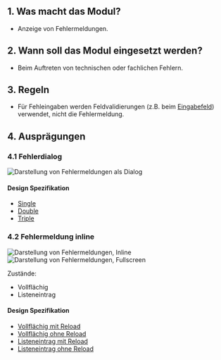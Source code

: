## 1. Was macht das Modul?
*   Anzeige von Fehlermeldungen.

## 2. Wann soll das Modul eingesetzt werden?
*   Beim Auftreten von technischen oder fachlichen Fehlern.

## 3. Regeln
*   Für Fehleingaben werden Feldvalidierungen (z.B. beim [Eingabefeld](https://digital.sbb.ch/mobile/elemente/eingabefeld)) verwendet, nicht die Fehlermeldung.

## 4. Ausprägungen
### 4.1 Fehlerdialog
![Darstellung von Fehlermeldungen als Dialog](https://raw.githubusercontent.com/sbb-design-systems/design-system-mobile-documentation/master/documentation/modules/errors/images/MM06_Dialog.png 'class: image')

#### Design Spezifikation
*   [Single](https://sbb.invisionapp.com/d/main#/console/14051805/322943549/inspect)
*   [Double](https://sbb.invisionapp.com/d/main#/console/14051805/322943550/inspect)
*   [Triple](https://sbb.invisionapp.com/d/main#/console/14051805/322943551/inspect)

### 4.2 Fehlermeldung inline
![Darstellung von Fehlermeldungen, Inline](https://raw.githubusercontent.com/sbb-design-systems/design-system-mobile-documentation/master/documentation/modules/errors/images/MM06_Inline_Liste.png 'class: image')
![Darstellung von Fehlermeldungen, Fullscreen](https://raw.githubusercontent.com/sbb-design-systems/design-system-mobile-documentation/master/documentation/modules/errors/images/MM06_Inline_Fullscreen.png 'class: image')

Zustände:
*   Vollflächig
*   Listeneintrag

#### Design Spezifikation
*   [Vollflächig mit Reload](https://sbb.invisionapp.com/d/main#/console/14051805/322943552/inspect)
*   [Vollflächig ohne Reload](https://sbb.invisionapp.com/d/main#/console/14051805/322943553/inspect)
*   [Listeneintrag mit Reload](https://sbb.invisionapp.com/d/main#/console/14051805/322943554/inspect)
*   [Listeneintrag ohne Reload](https://sbb.invisionapp.com/d/main#/console/14051805/322943555/inspect)